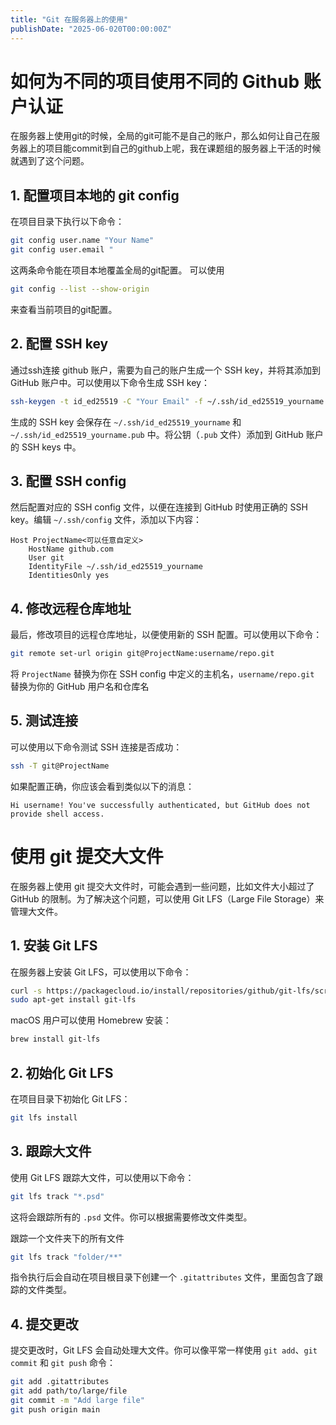 ```yaml
---
title: "Git 在服务器上的使用"
publishDate: "2025-06-020T00:00:00Z"
---
```


# 如何为不同的项目使用不同的 Github 账户认证

在服务器上使用git的时候，全局的git可能不是自己的账户，那么如何让自己在服务器上的项目能commit到自己的github上呢，我在课题组的服务器上干活的时候就遇到了这个问题。

## 1. 配置项目本地的 git config
在项目目录下执行以下命令：

```bash
git config user.name "Your Name"
git config user.email " 
```
这两条命令能在项目本地覆盖全局的git配置。
可以使用
```bash
git config --list --show-origin
```
来查看当前项目的git配置。

## 2. 配置 SSH key
通过ssh连接 github 账户，需要为自己的账户生成一个 SSH key，并将其添加到 GitHub 账户中。可以使用以下命令生成 SSH key：

```bash
ssh-keygen -t id_ed25519 -C "Your Email" -f ~/.ssh/id_ed25519_yourname
```
生成的 SSH key 会保存在 `~/.ssh/id_ed25519_yourname` 和 `~/.ssh/id_ed25519_yourname.pub` 中。将公钥（`.pub` 文件）添加到 GitHub 账户的 SSH keys 中。

## 3. 配置 SSH config
然后配置对应的 SSH config 文件，以便在连接到 GitHub 时使用正确的 SSH key。编辑 `~/.ssh/config` 文件，添加以下内容：

```plaintext
Host ProjectName<可以任意自定义>
    HostName github.com
    User git
    IdentityFile ~/.ssh/id_ed25519_yourname
    IdentitiesOnly yes
```

## 4. 修改远程仓库地址
最后，修改项目的远程仓库地址，以便使用新的 SSH 配置。可以使用以下命令：
```bash
git remote set-url origin git@ProjectName:username/repo.git
```
将 `ProjectName` 替换为你在 SSH config 中定义的主机名，`username/repo.git` 替换为你的 GitHub 用户名和仓库名

## 5. 测试连接
可以使用以下命令测试 SSH 连接是否成功：
```bash
ssh -T git@ProjectName
```
如果配置正确，你应该会看到类似以下的消息：
```plaintext
Hi username! You've successfully authenticated, but GitHub does not provide shell access.
```

# 使用 git 提交大文件
在服务器上使用 git 提交大文件时，可能会遇到一些问题，比如文件大小超过了 GitHub 的限制。为了解决这个问题，可以使用 Git LFS（Large File Storage）来管理大文件。
## 1. 安装 Git LFS
在服务器上安装 Git LFS，可以使用以下命令：

```bash
curl -s https://packagecloud.io/install/repositories/github/git-lfs/script.deb.sh | sudo bash
sudo apt-get install git-lfs
```
 macOS 用户可以使用 Homebrew 安装：
```bash
brew install git-lfs
```
## 2. 初始化 Git LFS
在项目目录下初始化 Git LFS：

```bash
git lfs install
```
## 3. 跟踪大文件
使用 Git LFS 跟踪大文件，可以使用以下命令：

```bash
git lfs track "*.psd"
```
这将会跟踪所有的 `.psd` 文件。你可以根据需要修改文件类型。

跟踪一个文件夹下的所有文件
```bash
git lfs track "folder/**"
```

指令执行后会自动在项目根目录下创建一个 `.gitattributes` 文件，里面包含了跟踪的文件类型。

## 4. 提交更改
提交更改时，Git LFS 会自动处理大文件。你可以像平常一样使用 `git add`、`git commit` 和 `git push` 命令：

```bash
git add .gitattributes
git add path/to/large/file
git commit -m "Add large file"
git push origin main
```